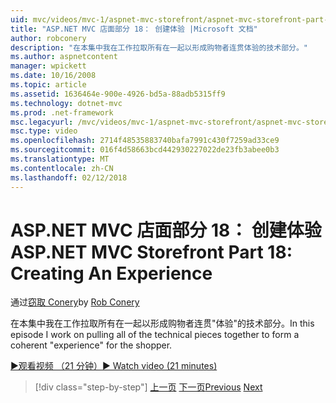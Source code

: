 ```yaml
---
uid: mvc/videos/mvc-1/aspnet-mvc-storefront/aspnet-mvc-storefront-part-18-creating-an-experience
title: "ASP.NET MVC 店面部分 18： 创建体验 |Microsoft 文档"
author: robconery
description: "在本集中我在工作拉取所有在一起以形成购物者连贯体验的技术部分。"
ms.author: aspnetcontent
manager: wpickett
ms.date: 10/16/2008
ms.topic: article
ms.assetid: 1636464e-900e-4926-bd5a-88adb5315ff9
ms.technology: dotnet-mvc
ms.prod: .net-framework
msc.legacyurl: /mvc/videos/mvc-1/aspnet-mvc-storefront/aspnet-mvc-storefront-part-18-creating-an-experience
msc.type: video
ms.openlocfilehash: 2714f48535883740bafa7991c430f7259ad33ce9
ms.sourcegitcommit: 016f4d58663bcd442930227022de23fb3abee0b3
ms.translationtype: MT
ms.contentlocale: zh-CN
ms.lasthandoff: 02/12/2018
---
```

<a name="aspnet-mvc-storefront-part-18-creating-an-experience"></a><span data-ttu-id="84899-103">ASP.NET MVC 店面部分 18： 创建体验</span><span class="sxs-lookup"><span data-stu-id="84899-103">ASP.NET MVC Storefront Part 18: Creating An Experience</span></span>
====================
<span data-ttu-id="84899-104">通过[窃取 Conery](https://github.com/robconery)</span><span class="sxs-lookup"><span data-stu-id="84899-104">by [Rob Conery](https://github.com/robconery)</span></span>

<span data-ttu-id="84899-105">在本集中我在工作拉取所有在一起以形成购物者连贯"体验"的技术部分。</span><span class="sxs-lookup"><span data-stu-id="84899-105">In this episode I work on pulling all of the technical pieces together to form a coherent "experience" for the shopper.</span></span>

[<span data-ttu-id="84899-106">&#9654;观看视频 （21 分钟）</span><span class="sxs-lookup"><span data-stu-id="84899-106">&#9654; Watch video (21 minutes)</span></span>](https://channel9.msdn.com/Blogs/ASP-NET-Site-Videos/aspnet-mvc-storefront-part-18-creating-an-experience)

>[!div class="step-by-step"]
<span data-ttu-id="84899-107">[上一页](aspnet-mvc-storefront-part-17-checkout-with-jeff-atwood.md)
[下一页](aspnet-mvc-storefront-part-19-processing-orders-with-windows-workflow.md)</span><span class="sxs-lookup"><span data-stu-id="84899-107">[Previous](aspnet-mvc-storefront-part-17-checkout-with-jeff-atwood.md)
[Next](aspnet-mvc-storefront-part-19-processing-orders-with-windows-workflow.md)</span></span>
